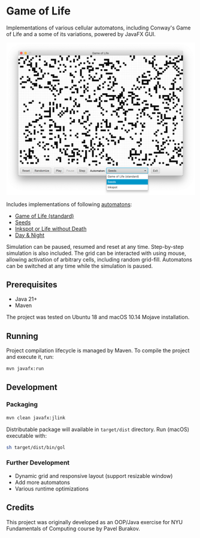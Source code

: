 # Game of Life

Implementations of various cellular automatons, including Conway's Game of Life and a some of its variations, powered by JavaFX GUI.

![Screenshot](docs/screenshot.png)

Includes implementations of following [automatons](https://en.wikipedia.org/wiki/Life-like_cellular_automaton):

- [Game of Life (standard)](https://en.wikipedia.org/wiki/Conway%27s_Game_of_Life)
- [Seeds](https://en.wikipedia.org/wiki/Seeds_(cellular_automaton))
- [Inkspot or Life without Death](https://en.wikipedia.org/wiki/Life_without_Death) 
- [Day & Night](https://en.wikipedia.org/wiki/Day_and_Night_(cellular_automaton))

Simulation can be paused, resumed and reset at any time. Step-by-step simulation is also included. The grid can be interacted with using mouse, allowing activation of arbitrary cells, including random grid-fill. Automatons can be switched at any time while the simulation is paused.

## Prerequisites

- Java 21+
- Maven

The project was tested on Ubuntu 18 and macOS 10.14 Mojave installation.

## Running

Project compilation lifecycle is managed by Maven. To compile the project and execute it, run:

```bash
mvn javafx:run
```

## Development 

### Packaging

```bash
mvn clean javafx:jlink
```

Distributable package will available in `target/dist` directory. Run (macOS) executable with:

```bash
sh target/dist/bin/gol
```

### Further Development

- Dynamic grid and responsive layout (support resizable window)
- Add more automatons
- Various runtime optimizations

## Credits

This project was originally developed as an OOP/Java exercise for NYU Fundamentals of Computing course by Pavel Burakov.
